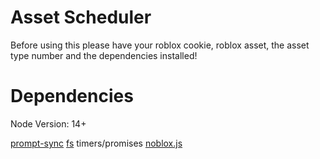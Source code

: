 # Asset Scheduler

Before using this please have your roblox cookie, roblox asset, the asset type number and the dependencies installed!

# Dependencies

Node Version: 14+

[prompt-sync](https://npmjs.com/package/prompt-sync)
[fs](https://npmjs.com/package/fs)
timers/promises
[noblox.js](https://npmjs.com/package/noblox.js)

